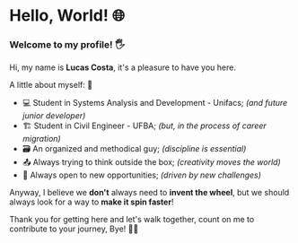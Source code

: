 # Hello, World! 🌐

### Welcome to my profile! 🖐️

Hi, my name is **Lucas Costa**, it's a pleasure to have you here.

A little about myself: 🤭

 - 💻 Student in Systems Analysis and Development - Unifacs; _(and future junior developer)_
 - 🏗️ Student in Civil Engineer - UFBA; _(but, in the process of career migration)_
 - 🗃️ An organized and methodical guy; _(discipline is essential)_
 - 📤 Always trying to think outside the box; _(creativity moves the world)_
 - 🌄 Always open to new opportunities; _(driven by new challenges)_


Anyway, I believe we **don't** always need to **invent the wheel**, but we should always look for a way to **make it spin faster**!
  
Thank you for getting here and let's walk together, count on me to contribute to your journey, Bye! 🙋‍♂️

